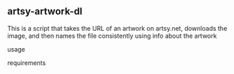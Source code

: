 artsy-artwork-dl
-----------------

This is a script that takes the URL of an artwork on artsy.net,
downloads the image, and then names the file consistently
using info about the artwork

usage

requirements
